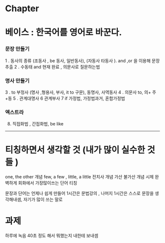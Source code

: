 
# Chapter

# 베이스 : 한국어를 영어로 바꾼다.

### 문장 만들기

1 . 동사의 종류 (조동사 , be 동사, 일반동사),  (자동사 타동사 ).   and ,or 을 이용해 문장 추출
2 . 수동태 and 현재 완료 , 의문사로 질문하는법

### 명사 만들기

3 . to 부정사 (명사 ,형용사, 부사, it to 구문),  동명사,  사역동사
4 . 의문사 to, 의+ 주 +동
5 . 관계대명사
6  관계부사 
7  if 가정법, 가정법과거, 혼합가정법


### 엑스트라

8. 직접화법 , 간접화법, be like

------------

# 티칭하면서 생각할 것 (내가 많이 실수한 것 들 )

one, the other 개념
few, a few , little, a little
전치사 개념
가산 불가산 개념
시제 완벽하게
회화에서 가장많이쓰는 단어 티칭

문장과 단어는 언제나 쉽게 만들어
1시간은 문법강의 , 나머지 1시간은 스스로 문장을 생각해내샘, 자기가 많이 쓰는 말로

# 과제 

하루에 녹음 40초 정도 해서 뭐했는지 내한테 보내셈



